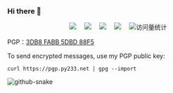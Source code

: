 ### Hi there 👋

  <div align="center">
    <a href="https://py233.net/"><img src="https://img.shields.io/badge/Website-Blog-blue" /></a>&emsp;
    <a href="https://twitter.com/py233/"><img src="https://img.shields.io/badge/Twitter-Twitter-blue" /></a>&emsp;
    <a href="https://mastodon.social/@py233/"><img src="https://img.shields.io/badge/Mastodon-Mastodon-blue" /></a>&emsp;
    <a href="https://t.me/py233/"><img src="https://img.shields.io/badge/Telegram-Telegram-blue" /></a>&emsp;
    <img src="https://komarev.com/ghpvc/?username=py233&label=Views&color=0e75b6&style=flat" alt="访问量统计" />
  </div>

PGP：<a href="https://pgp.py233.net/">3DB8 FABB 5DBD 88F5</a>

To send encrypted messages, use my PGP public key:   

`curl https://pgp.py233.net | gpg --import`    

<img alt="github-snake" src="https://cdn.jsdelivr.net/gh/py233/py233/profile-snake-contrib/github-contribution-grid-snake-dark.svg" />              


